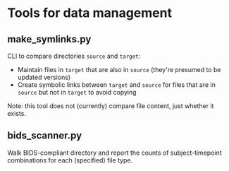 # Tools for data management

## make_symlinks.py

CLI to compare directories `source` and `target`:

- Maintain files in `target` that are also in `source` (they're presumed to be updated versions)
- Create symbolic links between `target` and `source` for files that are in `source` but not in `target` to avoid copying

Note: this tool does not (currently) compare file content, just whether it exists.

## bids_scanner.py

Walk BIDS-compliant directory and report the counts of subject-timepoint combinations for each (specified) file type.